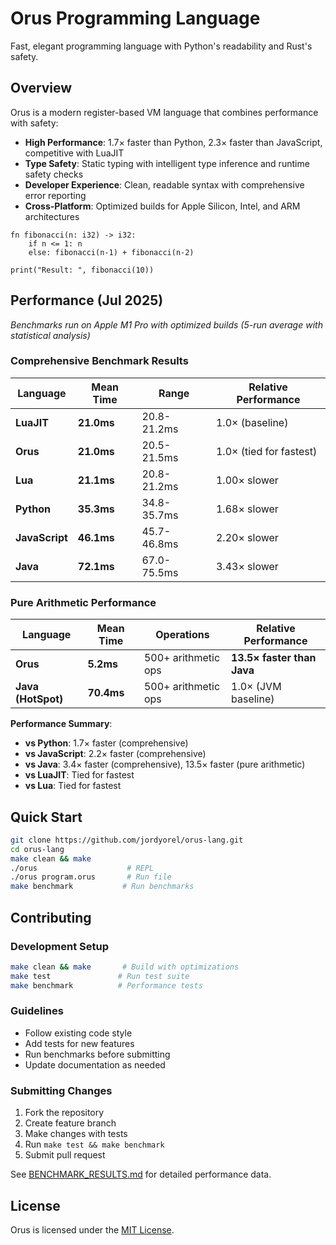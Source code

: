 # Orus Programming Language

Fast, elegant programming language with Python's readability and Rust's safety.

## Overview

Orus is a modern register-based VM language that combines performance with safety:
- **High Performance**: 1.7× faster than Python, 2.3× faster than JavaScript, competitive with LuaJIT
- **Type Safety**: Static typing with intelligent type inference and runtime safety checks
- **Developer Experience**: Clean, readable syntax with comprehensive error reporting
- **Cross-Platform**: Optimized builds for Apple Silicon, Intel, and ARM architectures

```orus
fn fibonacci(n: i32) -> i32:
    if n <= 1: n
    else: fibonacci(n-1) + fibonacci(n-2)

print("Result: ", fibonacci(10))
```

## Performance (Jul 2025)

*Benchmarks run on Apple M1 Pro with optimized builds (5-run average with statistical analysis)*

### Comprehensive Benchmark Results

| Language | **Mean Time** | **Range** | **Relative Performance** |
|----------|---------------|-----------|--------------------------|
| **LuaJIT** | **21.0ms** | 20.8-21.2ms | 1.0× (baseline) |
| **Orus** | **21.0ms** | 20.5-21.5ms | 1.0× (tied for fastest) |
| **Lua** | **21.1ms** | 20.8-21.2ms | 1.00× slower |
| **Python** | **35.3ms** | 34.8-35.7ms | 1.68× slower |
| **JavaScript** | **46.1ms** | 45.7-46.8ms | 2.20× slower |
| **Java** | **72.1ms** | 67.0-75.5ms | 3.43× slower |

### Pure Arithmetic Performance

| Language | **Mean Time** | **Operations** | **Relative Performance** |
|----------|---------------|----------------|--------------------------|
| **Orus** | **5.2ms** | 500+ arithmetic ops | **13.5× faster than Java** |
| **Java (HotSpot)** | **70.4ms** | 500+ arithmetic ops | 1.0× (JVM baseline) |

**Performance Summary**:
- **vs Python**: 1.7× faster (comprehensive) 
- **vs JavaScript**: 2.2× faster (comprehensive)
- **vs Java**: 3.4× faster (comprehensive), 13.5× faster (pure arithmetic)
- **vs LuaJIT**: Tied for fastest
- **vs Lua**: Tied for fastest

## Quick Start

```bash
git clone https://github.com/jordyorel/orus-lang.git
cd orus-lang
make clean && make
./orus                    # REPL
./orus program.orus       # Run file
make benchmark           # Run benchmarks
```

## Contributing

### Development Setup
```bash
make clean && make       # Build with optimizations
make test               # Run test suite
make benchmark          # Performance tests
```

### Guidelines
- Follow existing code style
- Add tests for new features
- Run benchmarks before submitting
- Update documentation as needed

### Submitting Changes
1. Fork the repository
2. Create feature branch
3. Make changes with tests
4. Run `make test && make benchmark`
5. Submit pull request

See [BENCHMARK_RESULTS.md](docs/BENCHMARK_RESULTS.md) for detailed performance data.

<!-- ## Public API Documentation -->

<!-- For details on embedding the Orus VM in other applications, see
[VM_PUBLIC_API.md](docs/VM_PUBLIC_API.md). -->

## License

Orus is licensed under the [MIT License](LICENSE).
